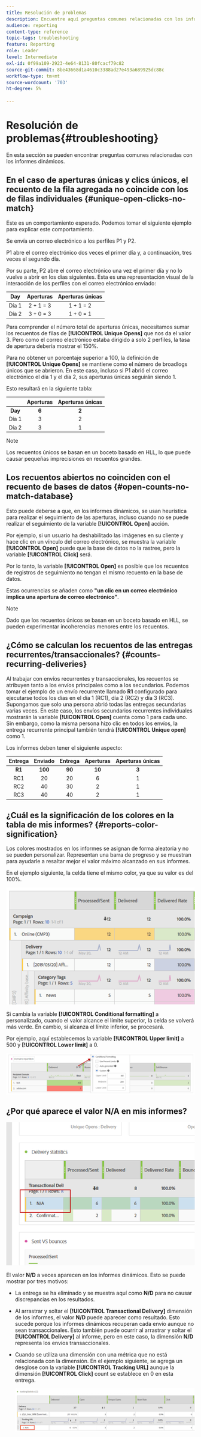 ```yaml
---
title: Resolución de problemas
description: Encuentre aquí preguntas comunes relacionadas con los informes dinámicos.
audience: reporting
content-type: reference
topic-tags: troubleshooting
feature: Reporting
role: Leader
level: Intermediate
exl-id: 0f99a109-2923-4e64-8131-80fcacf79c82
source-git-commit: 8be43668d1a4610c3388ad27e493a689925dc88c
workflow-type: tm+mt
source-wordcount: '703'
ht-degree: 5%

---
```


# Resolución de problemas{#troubleshooting}

En esta sección se pueden encontrar preguntas comunes relacionadas con los informes dinámicos.

## En el caso de aperturas únicas y clics únicos, el recuento de la fila agregada no coincide con los de filas individuales {#unique-open-clicks-no-match}

Este es un comportamiento esperado.
Podemos tomar el siguiente ejemplo para explicar este comportamiento.

Se envía un correo electrónico a los perfiles P1 y P2.

P1 abre el correo electrónico dos veces el primer día y, a continuación, tres veces el segundo día.

Por su parte, P2 abre el correo electrónico una vez el primer día y no lo vuelve a abrir en los días siguientes.
Esta es una representación visual de la interacción de los perfiles con el correo electrónico enviado:

<table> 
 <thead> 
  <tr> 
   <th align="center"> <strong>Day</strong> <br /> </th> 
   <th align="center"> <strong>Aperturas</strong> <br /> </th> 
   <th align="center"> <strong>Aperturas únicas</strong> <br /> </th> 
  </tr> 
 </thead> 
 <tbody> 
  <tr> 
   <td align="center"> Día 1<br /> </td> 
   <td align="center"> 2 + 1 = 3<br /> </td> 
   <td align="center"> 1 + 1 = 2<br /> </td> 
  </tr> 
  <tr> 
   <td align="center"> Día 2<br /> </td> 
   <td align="center"> 3 + 0 = 3<br /> </td> 
   <td align="center"> 1 + 0 = 1<br /> </td> 
  </tr>
 </tbody> 
</table>

Para comprender el número total de aperturas únicas, necesitamos sumar los recuentos de filas de **[!UICONTROL Unique Opens]** que nos da el valor 3. Pero como el correo electrónico estaba dirigido a solo 2 perfiles, la tasa de apertura debería mostrar el 150%.

Para no obtener un porcentaje superior a 100, la definición de **[!UICONTROL Unique Opens]** se mantiene como el número de broadlogs únicos que se abrieron. En este caso, incluso si P1 abrió el correo electrónico el día 1 y el día 2, sus aperturas únicas seguirán siendo 1.

Esto resultará en la siguiente tabla:

<table> 
 <thead> 
  <tr> 
   <th align="center"> <strong></strong> <br /> </th> 
   <th align="center"> <strong>Aperturas</strong> <br /> </th> 
   <th align="center"> <strong>Aperturas únicas</strong> <br /> </th> 
  </tr> 
 </thead> 
 <tbody> 
  <tr> 
   <td align="center"> <strong> Day </strong><br /> </td> 
   <td align="center"> <strong> 6 </strong><br /> </td> 
   <td align="center"> <strong> 2</strong><br /> </td>
  </tr> 
  <tr> 
   <td align="center"> Día 1<br /> </td> 
   <td align="center"> 3<br /> </td> 
   <td align="center"> 2<br /> </td>
  </tr> 
  <tr> 
   <td align="center"> Día 2<br /> </td> 
   <td align="center"> 3<br /> </td> 
   <td align="center"> 1<br /> </td> 
  </tr> 
 </tbody> 
</table>

>[!NOTE]
>
>Los recuentos únicos se basan en un boceto basado en HLL, lo que puede causar pequeñas imprecisiones en recuentos grandes.

## Los recuentos abiertos no coinciden con el recuento de bases de datos {#open-counts-no-match-database}

Esto puede deberse a que, en los informes dinámicos, se usan heurística para realizar el seguimiento de las aperturas, incluso cuando no se puede realizar el seguimiento de la variable **[!UICONTROL Open]** acción.

Por ejemplo, si un usuario ha deshabilitado las imágenes en su cliente y hace clic en un vínculo del correo electrónico, se muestra la variable **[!UICONTROL Open]** puede que la base de datos no la rastree, pero la variable **[!UICONTROL Click]** será.

Por lo tanto, la variable **[!UICONTROL Open]** es posible que los recuentos de registros de seguimiento no tengan el mismo recuento en la base de datos.

Estas ocurrencias se añaden como **&quot;un clic en un correo electrónico implica una apertura de correo electrónico&quot;**.

>[!NOTE]
>
>Dado que los recuentos únicos se basan en un boceto basado en HLL, se pueden experimentar incoherencias menores entre los recuentos.

## ¿Cómo se calculan los recuentos de las entregas recurrentes/transaccionales? {#counts-recurring-deliveries}

Al trabajar con envíos recurrentes y transaccionales, los recuentos se atribuyen tanto a los envíos principales como a los secundarios.
Podemos tomar el ejemplo de un envío recurrente llamado **R1** configurado para ejecutarse todos los días en el día 1 (RC1), día 2 (RC2) y día 3 (RC3).
Supongamos que solo una persona abrió todas las entregas secundarias varias veces. En este caso, los envíos secundarios recurrentes individuales mostrarán la variable **[!UICONTROL Open]** cuenta como 1 para cada uno.
Sin embargo, como la misma persona hizo clic en todos los envíos, la entrega recurrente principal también tendrá **[!UICONTROL Unique open]** como 1.

Los informes deben tener el siguiente aspecto:

<table> 
 <thead> 
  <tr> 
   <th align="center"> <strong>Entrega</strong> <br /> </th> 
   <th align="center"> <strong>Enviado</strong> <br /> </th> 
   <th align="center"> <strong>Entrega</strong> <br /> </th>
   <th align="center"> <strong>Aperturas</strong> <br /> </th> 
   <th align="center"> <strong>Aperturas únicas</strong> <br /> </th>
  </tr> 
 </thead> 
 <tbody> 
  <tr> 
   <td align="center"> <strong>R1</strong><br/> </td> 
   <td align="center"> <strong>100</strong><br/> </td> 
   <td align="center"> <strong>90</strong><br/> </td> 
   <td align="center"> <strong>10</strong><br/> </td> 
   <td align="center"> <strong>3</strong><br/> </td> 
  </tr> 
  <tr> 
   <td align="center"> RC1<br/> </td> 
   <td align="center"> 20<br /> </td> 
   <td align="center"> 20<br /> </td> 
   <td align="center"> 6<br /> </td> 
   <td align="center"> 1<br /> </td> 
  </tr>
    <tr> 
   <td align="center"> RC2<br /> </td> 
   <td align="center"> 40<br /> </td> 
   <td align="center"> 30<br /> </td> 
   <td align="center"> 2<br /> </td> 
   <td align="center"> 1<br /> </td> 
  </tr> 
    <tr> 
   <td align="center"> RC3<br /> </td> 
   <td align="center"> 40<br /> </td> 
   <td align="center"> 40<br /> </td> 
   <td align="center"> 2<br /> </td> 
   <td align="center"> 1<br /> </td> 
  </tr> 
 </tbody> 
</table>

## ¿Cuál es la significación de los colores en la tabla de mis informes? {#reports-color-signification}

Los colores mostrados en los informes se asignan de forma aleatoria y no se pueden personalizar. Representan una barra de progreso y se muestran para ayudarle a resaltar mejor el valor máximo alcanzado en sus informes.

En el ejemplo siguiente, la celda tiene el mismo color, ya que su valor es del 100%.

![](assets/troubleshooting_1.png)

Si cambia la variable **[!UICONTROL Conditional formatting]** a personalizado, cuando el valor alcance el límite superior, la celda se volverá más verde. En cambio, si alcanza el límite inferior, se procesará.

Por ejemplo, aquí establecemos la variable **[!UICONTROL Upper limit]** a 500 y **[!UICONTROL Lower limit]** a 0.

![](assets/troubleshooting_2.png)

## ¿Por qué aparece el valor N/A en mis informes?

![](assets/troubleshooting_3.png)

El valor **N/D** a veces aparecen en los informes dinámicos. Esto se puede mostrar por tres motivos:

* La entrega se ha eliminado y se muestra aquí como **N/D** para no causar discrepancias en los resultados.
* Al arrastrar y soltar el **[!UICONTROL Transactional Delivery]** dimensión de los informes, el valor **N/D** puede aparecer como resultado. Esto sucede porque los informes dinámicos recuperan cada envío aunque no sean transaccionales. Esto también puede ocurrir al arrastrar y soltar el **[!UICONTROL Delivery]** al informe, pero en este caso, la dimensión **N/D** representa los envíos transaccionales.
* Cuando se utiliza una dimensión con una métrica que no está relacionada con la dimensión. En el ejemplo siguiente, se agrega un desglose con la variable **[!UICONTROL Tracking URL]** aunque la dimensión **[!UICONTROL Click]** count se establece en 0 en esta entrega.

   ![](assets/troubleshooting_4.png)


